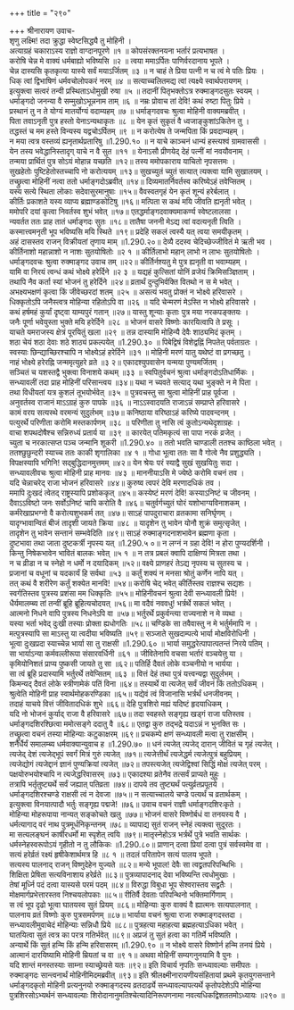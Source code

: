 +++
title = "२९०"

+++
श्रीनारायण उवाच-  
शृणु लक्ष्मि! तदा क्रुद्धा स्वेष्टसिद्ध्यै तु मोहिनी ।  
अत्याग्रहं चकाराऽस्य राज्ञो वाग्दानपूरणे ॥१ ॥
कोपसंरक्तनयना भर्तारं प्रत्यभाषत ।  
करोषि चेन्न मे वाक्यं धर्मबाह्यो भविष्यसि ॥२ ॥
त्वया ममाऽर्पितः पाणिर्वरदानाय भूपते ।  
चेन्न दास्यसि कृतकृत्या यास्ये सर्वं मयाऽर्जितम् ॥३ ॥
न चाहं ते प्रिया पत्नी न च त्वं मे पतिः प्रियः ।  
धिक् त्वां द्विभाषिणं धर्मवचोलोपकरं नरम् ॥४ ॥
सत्याच्चलितमद्य त्वां त्यक्ष्ये स्वार्थपरायणम् ।  
इत्युक्त्वा सत्वरं तन्वी प्रस्थिताऽधोमुखी रुषा ॥५ ॥
तदानीं पितृभक्तोऽत्र रुक्माङ्गदसुतः स्वयम् ।  
धर्माङ्गदो जनन्या वै सम्मुखोऽभून्ननाम ताम् ॥६ ॥
नम्रः प्रोवाच तां देवि! कथं रुष्टा पितुः प्रिये ।  
प्रस्थानं तु न ते योग्यं मातर्योग्यं वदाम्यहम् ॥७ ॥
धर्माङ्गदवचः श्रुत्वा मोहिनी वाक्यमब्रवीत् ।  
पिता तवाऽनृती पुत्र हस्तो येनाऽन्यथाकृतः ॥८ ॥
येन कृतं सुकृतं वै ध्वजाङ्कुशांऽकितेन तु ।  
तद्धस्तं च मम हस्ते विन्यस्य यद्वचोऽर्पितम् ॥९ ॥
न करोत्येष ते जन्मपिता किं प्रवदाम्यहम् ।  
न मया त्वत्र वस्तव्यं ह्यनृतार्थप्रतारिषु ॥1.290.१० ॥
न याचे काञ्चनं धान्यं हस्त्यश्वं ग्रामवाससी ।  
येन तस्य भवेद्धानिस्तादृग् याचे न वै सुत ॥११ ॥
येनाऽसौ प्रीणयेद् देहं पत्नीं मां नवयौवनाम् ।  
तन्मया प्रार्थितं पुत्र सोऽयं मोहान्न यच्छति ॥१२॥
तस्य ममोपकाराय याचितो नृपसत्तमः ।  
सुखहेतोः पुष्टिहेतोस्तच्चापि नो करोत्ययम् ॥१३॥
सुखच्युतं च्युतं सत्यात् त्यक्त्वा यामि सुखालयम् ।  
तच्छ्रुत्वा मोहिनीं नत्वा ततो धर्माङ्गदोऽब्रवीत् ॥१४॥
दिव्यमातर्निवर्तस्व करिष्येऽहं तवेप्सितम् ।  
यस्य सत्ये स्थिता लोकाः सदेवासुरमानुषाः ॥१५॥
वैवस्वतगृहं येन कृतं शून्यं हरेर्बलात् ।  
कीर्तिः प्रकाशते यस्य व्याप्य ब्रह्माण्डकोटिषु ॥१६॥
मत्पिता स कथं मयि जीवति ह्यनृती भवेत् ।  
ममोपरि दयां कृत्वा निवर्तस्व शुभं भवेत् ॥१७॥
एतद्धर्माङ्गदवाक्यमाकर्ण्य स्वेष्टलालसा ।  
न्यवर्तत ततः प्राह तातं धर्माङ्गदः सुतः ॥१८॥
तातैषा जननी मेऽद्य त्वां वदत्यनृती त्विति ।  
कस्मात्त्वमनृती भूप भविष्यसि मयि स्थिते ॥१९॥
प्रदेहि सकलं त्वस्यै यत् त्वया समयीकृतम् ।  
अहं दासस्तव राजन् विक्रीयतां तृणाय माम् ॥1.290.२०॥
देव्यै ददस्व चेदिच्छेज्जीवितं मे ऋती भव ।  
कीर्तिनाशो महान्नाशो न नाशः सुतयोषितोः ॥२ १ ॥
कीर्तिलाभो महान् लाभो न लाभः सुतयोषितोः ।  
धर्माङ्गदवचः श्रुत्वा रुक्माङ्गद उवाच तम् ॥२२॥
कीर्तिर्नश्यतु मे पुत्र ह्यनृती वा भवाम्यहम् ।  
यामि वा निरयं त्वन्धं कथं भोक्ष्ये हरेर्दिने ॥२ ३ ॥
यद्यहं कुत्सितां योनिं व्रजेयं क्रिमिसञ्ज्ञिताम् ।  
तथापि नैव कर्ता स्यां भोजनं तु हरेर्दिने ॥२४॥
व्रतार्थं दुन्दुभिर्वक्ति वितथो न स मे भवेत् ।  
अभक्ष्यभक्षणं कृत्वा किं जीवेच्छरदां शतम् ॥२५ ॥
असत्यं भवतु प्रोक्तं न भोक्ष्ये हरिवासरे ।  
धिक्कृतोऽपि जनैस्त्वत्र मोहिन्या रहितोऽपि वा ॥२६ ॥
यदि चेन्मरणं मेऽस्ति न भोक्ष्ये हरिवासरे ।  
कथं हर्षमहं कुर्यां दृष्ट्वा याम्यपुरं गतान् ॥२७॥
यास्तु शून्याः कृताः पुत्र मया नरकपङ्क्तयः ।  
जनैः पूर्णा भवेयुस्ता भुक्ते मयि हरेर्दिने ॥२८ ॥
भोजनं वासरे विष्णोः कारयित्वापि ते प्रसूः ।  
याचते यमराजस्य क्षेत्रं पूरयितुं खला ॥२९ ॥
तन्न दास्यामि मोहिन्यै देवैः शाठ्यमिदं कृतम् ।  
शठा चेयं शठा देवाः शठे शाठ्यं प्रकल्पयेत् ॥1.290.३० ॥
पिबेद्विषं विशेद्वह्निं निपतेत् पर्वताग्रतः ।  
स्वस्याः छिन्द्याच्छिरश्चापि न भोक्ष्येऽहं हरेर्दिने ॥३१ ॥
मोहिनी मरणं यातु यथेष्टं वा प्रगच्छतु ।  
नाहं भोक्ष्ये हरेरह्नि जन्ममृत्युहरे व्रते ॥३ २॥
एकादश्युपवासेन यन्मया पुण्यमर्जितम् ।  
सञ्चितं च यशस्तद्वै भुक्त्वा विनाशये कथम् ॥३३ ॥
स्वपितुर्वचनं श्रुत्वा धर्माङ्गदोऽतिधार्मिकः ।  
सन्ध्यावलीं तदा प्राह मोहिनीं परिसान्त्वय ॥३४॥
यथा न च्यवते सत्याद् यथा भुङ्क्ते न मे पिता ।  
तथा विधीयतां यत्र कुशलं तूभयोर्भवेत् ॥३५ ॥
पुत्रवचस्तु सा श्रुत्वा मोहिनीं प्राह पूर्वजा ।  
अनुवर्तस्व राजानं माऽऽग्रहं कुरु पापके ॥३६ ॥
नाऽऽस्वादयति राजाऽन्नं सम्प्राप्ते हरिवासरे ।  
कामं वरय सत्यस्थे वरमन्यं सुदुर्लभम् ॥३७॥
कनिष्ठाया वरिष्ठाऽहं करिष्ये पादवन्दनम् ।  
पत्युरर्थे परिणीता करोमि मस्तकार्पणम् ॥३८ ॥
परिणीता तु नासि त्वं कुतोऽन्यथेदृशाग्रहः ।  
वाचा शपथदोषैश्च सन्निरुध्यं प्रतार्य या ॥३९ ॥
कारयेत् पतिमकृत्यं सा पापा नरकं व्रजेत् ।  
च्युता च नरकात्सप्त पञ्च जन्मानि शूकरी ॥1.290.४० ॥
ततो भवति चाण्डाली ततश्च काष्ठिला भवेत् ।  
ततश्छुछुन्दरी स्याच्च ततः काकी शृगालिका ॥४ १ ॥
गोधा भूत्वा ततः सा वै गोत्वे नैव प्रशुद्ध्यति ।  
विपक्षस्यापि भगिनि! सद्बुद्धिदानमुत्तमम् ॥४२॥
येन श्रेयः परं स्याद्वै सुखं सुखयितुः सदा ।  
सन्ध्यावलीवचः श्रुत्वा मोहिनी प्राह मानवः ॥४३ ॥
माननीयाऽसि मे ज्येष्ठे करोमि वचनं तव ।  
यदि चेन्नाचरेद् राजा भोजनं हरिवासरे ॥४४॥
कुरुष्व त्वपरं देवि मरणादधिकं तव ।  
ममापि दुःखदं त्वेतद् राष्ट्रस्यापि प्रशोककृत् ॥४५॥
कस्येष्टं मरणं देवि! कस्याऽनिष्टं च जीवनम् ।  
दैवाऽऽविष्टो जनः सर्वोऽनिष्टं चापि करोति वै ॥४६॥
चतुर्वर्गच्युतं घोरं यशोभाग्यविनाशकम् ।  
कर्मरेखाप्रभग्नो वै करोत्यशुभकर्म तत् ॥४७॥
साऽहं पापदुराचारा व्रतकामा सनिर्घृणम् ।  
यादृग्भावान्वितं बीजं तादृशी जायते क्रिया ॥४८ ॥
यादृशेन तु भावेन योनौ शुक्रं समुत्सृजेत् ।  
तादृशेन तु भावेन सन्तानं सम्भवेदिति ॥४९॥
साऽहं रुक्माङ्गदनाशभावेन ब्रह्मणा कृता ।  
दुष्टभावा तथा जाता दुष्टकर्त्री नृपस्य यत् ॥1.290.५ ०॥
न लग्नं न ग्रहा देवि! न होरा पुण्यदर्शिनी ।  
किन्तु निषेकभावेन भावितं बालकः भवेत् ॥५ १ ॥
न तत्र प्रबलं क्वापि दाक्षिण्यं मित्रता तथा ।  
न च व्रीडा न च स्नेहो न धर्मो न दयादिकम् ॥५२॥
वक्ष्ये प्राणहरं तेऽद्य नृपस्य च सुतस्य च ।  
प्रजानां च वधूनां च यदकार्यं हि सर्वथा ॥५३ ॥
कर्तुं शक्यं न मनसा श्रोतुं कर्णेन नापि यत् ।  
तत् कथं वै शरीरेण कर्तुं शक्येत मानवि! ॥५४॥
करोषि चेद् भवेत् कीर्तिस्तव राज्ञश्च सद्यशः ।  
स्वर्गतिस्तव पुत्रस्य प्रशंसा मम धिक्कृतिः ॥५५॥
मोहिनीवचनं श्रुत्वा देवी सन्ध्यावली प्रिये! ।  
धैर्यमालम्ब्य तां तन्वीं ब्रूहि ब्रूहित्यचोदयत् ॥५६॥
मा वदैवं नववधु! भर्त्रर्थे सकलं भवेत् ।  
आत्मनो निधने वापि पुत्रस्य निधनेऽपि वा ॥५७॥
भर्तुरर्थे प्रकुर्वन्त्या राज्यनाशे न मे व्यथा ।  
यस्या भर्ता भवेद् दुःखी तस्याः प्रोक्ता ह्यधोगतिः ॥५८॥
चण्डिके सा तवैवास्तु न मे भर्तुर्ममापि न ।  
मत्पुत्रस्यापि सा माऽस्तु या त्वदीया भविष्यति ॥५९॥
सञ्जाते सुखदाम्पत्ये भार्या मोक्षविरोधिनी ।  
भूत्वा दुःखप्रदा स्याच्चेन्न भार्या सा तु राक्षसी ॥1.290.६० ॥
भार्या समुद्धरेत्पापात्पतन्तं निरये पतिम् ।  
सा भार्याऽन्या कर्मवल्लीरूपा संसारवर्धिनी ॥६१ ॥
जीवितेनापि वचसा भर्तारं वञ्चयेत्तु या ।  
कृमियोनिशतं प्राप्य पुष्कसी जायते तु सा ॥६२॥
पतिर्हि दैवतं लोके वञ्चनीयो न भार्यया ।  
सा त्वं ब्रूहि प्रदास्यामि भर्तुरर्थे तवेप्सितम् ॥६३ ॥
वित्तं देहं तथा पुत्रं यत्त्वन्यद्वा सुदुर्लभम् ।  
किमन्यद् दैवतं लोके स्त्रीणामेकं पतिं विना ॥६४॥
तस्यार्थे वा त्यजेत् सर्वं जीवनं किं ततोऽधिकम् ।  
श्रुत्वेति मोहिनी प्राह स्वार्थमोहकरण्डिका ॥६५॥
यद्येवं त्वं विजानासि भर्त्रर्थं धनजीवनम् ।  
तदाहं याचये वित्तं जीवितादधिकं शुभे ॥६६॥
देहि पुत्रशिरो मह्यं यदिष्टं हृदयाधिकम् ।  
यदि नो भोजनं कुर्याद् राजा वै हरिवासरे ॥६७॥
तदा स्वहस्ते सङ्गृह्य खड्गं राजा पतिस्तव ।  
धर्माङ्गदशिरश्छित्वा ममोत्सङ्गे ददातु वै ॥६८॥
एतद्वा कुरु तद्भद्रे यदाऽन्नं न भुनक्ति सः ।  
तच्छ्रुत्वा वचनं तस्या मोहिन्याः कटुकाक्षरम् ॥६९॥
प्रचकम्पे क्षणं सन्ध्यावली मत्वा तु राक्षसीम् ।  
शनैर्धैर्यं समालम्ब्य धर्मवाक्यान्युवाच ह ॥1.290.७० ॥
धनं त्यजेत् त्यजेद् दारान् जीवितं च गृहं त्यजेत् ।  
त्यजेद् देशं त्यजेद्भूपं स्वर्गं मित्रं गुरुं त्यजेत् ॥७१॥
त्यजेत्तीर्थं त्यजेद्धर्म त्यजेत्पुत्रं बहुप्रियम् ।  
त्यजेद्योगं त्यजेद्दानं ज्ञानं पुण्यक्रियां त्यजेत् ॥७२॥
तपस्त्यजेत् त्यजेद्विश्वां सिद्धिं मोक्षं त्यजेत् परम् ।  
पक्षयोरुभयोश्चापि न त्यजेद्धरिवासरम् ॥७३॥
एकादश्या व्रतेनैव तत्सर्वं प्राप्यते मुहुः ।  
तत्रापि भर्तृतुष्ट्यर्थे सर्वं जह्यात् पतिव्रता ॥७४॥
दापये तव तुष्ट्यर्थं पत्युर्व्रतप्रपूतये ।  
धर्माङ्गदशिरश्चण्डे राक्षसी त्वं न देवजा ॥७५॥
न सत्याच्चालये चण्डे पत्यर्थं च व्रतार्थकम् ।  
इत्युक्त्वा विनयात्पादौ भर्तुः सङ्गृह्य पद्मजे! ॥७६॥
उवाच वचनं राज्ञी धर्माङ्गदशिरःकृते ।  
मोहिन्या मोहरूपाया नान्यत् सङ्कोचते खलु ॥७७॥
भोजनं वासरे विष्णोर्बधं वा तनयस्य वै ।  
धर्मत्यागाद् वरं नाथ पुत्रमूर्धनिकृन्तनम् ॥७८॥
व्यापाद्य सुतं राजन् स्नेहं त्यक्त्वा सुदूरतः ।  
मा सत्यलङ्घनं कार्षीरधर्मो मा स्पृशेत् त्वयि ॥७९॥
मातृस्नेहोऽत्र भर्त्रर्थे पुत्रे भवति सार्थकः ।  
धर्मस्नेहस्वरूपोऽयं गृहीतो न तु लौकिकः ॥1.290.८०॥
प्राणान् दत्वा प्रियां दत्वा पुत्रं सर्वस्वमेव वा ।  
सत्यं हरेर्व्रतं रक्ष्यं हृषीकेशार्थमत्र हि ॥८ १ ॥
तदलं परितापेन सत्यं पालय भूपते ।  
सत्यस्य पालनाद् राजन् विष्णुदेहेन युज्यते ॥८२॥
मन्ये भूपाल! देवैः सा त्वद्व्रतपरिपन्थिभिः ।  
शिक्षिता प्रेषिता सत्यविनाशाय हरेर्व्रते ॥८३॥
पुत्रव्यापादनाद् देवा भविष्यन्ति त्वधोमुखाः ।  
तेषां मूर्ध्नि पदं दत्वा यास्यसे परमं पदम् ॥८४॥
विरुद्धा विबुधा भूप सेश्वरास्तव सद्व्रतैः ।  
मोक्षमार्गप्रभेत्तारस्तव निश्चयलोपकाः ॥८५॥
रीतिर्वै देवताः परिपन्थिनो भक्तिमार्गिणाम् ।  
स त्वं भूप दृढो भूत्वा घातयस्व सुतं प्रियम् ॥८६॥
मोहिन्याः कुरु वाक्यं वै ह्यात्मनः सत्यपालनात् ।  
पालनाय व्रतं विष्णोः कुरु पुत्रसमर्पणम् ॥८७॥
भार्याया वचनं श्रुत्वा राजा रुक्माङ्गदस्तदा ।  
सन्ध्यावलीमुवाचेदं मोहिन्याः सन्निधौ प्रिये ॥८८॥
पुत्रहत्या महाहत्या ब्रह्महत्याऽधिका भवेत् ।  
घातयित्वा सुतं त्वत्र का परत्र गतिर्भवेत् ॥८९॥
अप्रजं तु सुतं हत्वा का गतिर्मे भविष्यति ।  
अन्यार्थे किं सुतं हन्मि किं हन्मि हरिवासरम् ॥1.290.९० ॥
न भोक्ष्ये वासरे विष्णोर्न हन्मि तनयं प्रिये ।  
आत्मानं दारयिष्यामि मोहिनी म्रियतां च वा ॥९ १॥
अथवा मोहिनीं सम्यगनुनयामि वै पुनः ।  
यदि शान्तं मनस्तस्याः साम्ना स्याच्छ्रेयसे यतः ॥९२॥
इति विचार्य नृपतिः सन्ध्यावल्याः समीपतः ।  
रुक्माङ्गदः सान्त्वनार्थं मोहिनीमिदमब्रवीत् ॥९३॥
इति श्रीलक्ष्मीनारायणीयसंहितायां प्रथमे कृतयुगसन्ताने धर्माङ्गदकृतो मोहिनी प्रत्यनुनयो रुक्माङ्गदस्य व्रतदार्ढ्ये सन्ध्यावल्यापत्यर्थे कृतोपदेशेऽपि मोहिन्या पुत्रशिरसोऽभ्यर्थनं सन्ध्यावल्याः शिरोदानानुमतिश्चेत्यादिनिरूपणनामा नवत्यधिकद्विशततमोऽध्यायः ॥२९० ॥
    

